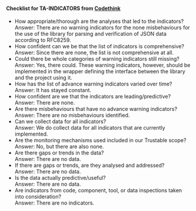 #### Checklist for TA-INDICATORS from [Codethink](https://codethinklabs.gitlab.io/trustable/trustable/print_page.html)

* How appropriate/thorough are the analyses that led to the indicators? <br>
    Answer:  There are no warning indicators for the none misbehaviours for the use of the library for parsing and verification of JSON data according to RFC8259.
* How confident can we be that the list of indicators is comprehensive? <br>
    Answer:  Since there are none, the list is not comprehensive at all.
* Could there be whole categories of warning indicators still missing? <br>
    Answer:  Yes, there could. These warning indicators, however, should be implemented in the wrapper defining the interface between the library and the project using it.
* How has the list of advance warning indicators varied over time? <br>
    Answer:  It has stayed constant.
* How confident are we that the indicators are leading/predictive? <br>
    Answer: There are none.
* Are there misbehaviours that have no advance warning indicators? <br>
    Answer:  There are no misbehaviours identified.
* Can we collect data for all indicators? <br>
    Answer:  We do collect data for all indicators that are currently implemented.
* Are the monitoring mechanisms used included in our Trustable scope? <br>
    Answer:  No, but there are also none.
* Are there gaps or trends in the data? <br>
    Answer:  There are no data.
* If there are gaps or trends, are they analysed and addressed? <br>
    Answer:  There are no data.
* Is the data actually predictive/useful? <br>
    Answer:  There are no data.
* Are indicators from code, component, tool, or data inspections taken into consideration? <br>
    Answer:  There are no indicators.